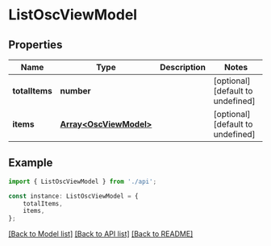 # ListOscViewModel


## Properties

Name | Type | Description | Notes
------------ | ------------- | ------------- | -------------
**totalItems** | **number** |  | [optional] [default to undefined]
**items** | [**Array&lt;OscViewModel&gt;**](OscViewModel.md) |  | [optional] [default to undefined]

## Example

```typescript
import { ListOscViewModel } from './api';

const instance: ListOscViewModel = {
    totalItems,
    items,
};
```

[[Back to Model list]](../README.md#documentation-for-models) [[Back to API list]](../README.md#documentation-for-api-endpoints) [[Back to README]](../README.md)
